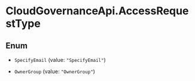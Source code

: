 # CloudGovernanceApi.AccessRequestType

## Enum


* `SpecifyEmail` (value: `"SpecifyEmail"`)

* `OwnerGroup` (value: `"OwnerGroup"`)


